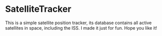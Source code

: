 # SatelliteTracker
This is a simple satellite position tracker, its database contains all active satellites in space, including the ISS. I made it just for fun. Hope you like it!
